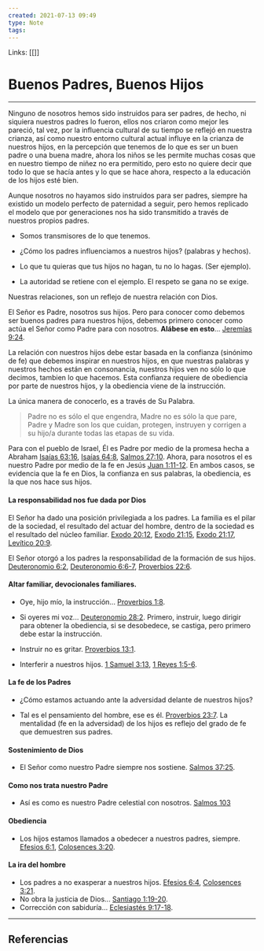 ```yaml
---
created: 2021-07-13 09:49
type: Note
tags:
---
```


Links: [[]]

# Buenos Padres, Buenos Hijos
---

Ninguno de nosotros hemos sido instruidos para ser padres, de hecho, ni siquiera nuestros padres lo fueron, ellos nos criaron como mejor les pareció, tal vez, por la influencia cultural de su tiempo se reflejó en nuestra crianza, así como nuestro entorno cultural actual influye en la crianza de nuestros hijos, en la percepción que tenemos de lo que es ser un buen padre o una buena madre, ahora los niños se les permite muchas cosas que en nuestro tiempo de niñez no era permitido, pero esto no quiere decir que todo lo que se hacía antes y lo que se hace ahora, respecto a la educación de los hijos esté bien.

Aunque nosotros no hayamos sido instruidos para ser padres, siempre ha existido un modelo perfecto de paternidad a seguir, pero hemos replicado el modelo que por generaciones nos ha sido transmitido a través de nuestros propios padres.

- Somos transmisores de lo que tenemos.

- ¿Cómo los padres influenciamos a nuestros hijos? (palabras y hechos).

- Lo que tu quieras que tus hijos no hagan, tu no lo hagas. (Ser ejemplo).

- La autoridad se retiene con el ejemplo. El respeto se gana no se exige.

Nuestras relaciones, son un reflejo de nuestra relación con Dios.

El Señor es Padre, nosotros sus hijos. Pero para conocer como debemos ser buenos padres para nuestros hijos, debemos primero conocer como actúa el Señor como Padre para con nosotros. **Alábese en esto**... [Jeremías 9:24](https://my.bible.com/es/bible/149/JER.9.24).

La relación con nuestros hijos debe estar basada en la confianza (sinónimo de fe) que debemos inspirar en nuestros hijos, en que nuestras palabras y nuestros hechos están en consonancia, nuestros hijos ven no sólo lo que decimos, tambien lo que hacemos. Esta confianza requiere de obediencia por parte de nuestros hijos, y la obediencia viene de la instrucción.

La única manera de conocerlo, es a través de Su Palabra.

> Padre no es sólo el que engendra, Madre no es sólo la que pare, Padre y Madre son los que cuidan, protegen, instruyen y corrigen a su hijo/a durante todas las etapas de su vida.

Para con el pueblo de Israel, Él es Padre por medio de la promesa hecha a Abraham [Isaías 63:16](https://my.bible.com/es/bible/149/ISA.63.16), [Isaías 64:8](https://my.bible.com/es/bible/149/ISA.64.8), [Salmos 27:10](https://my.bible.com/es/bible/149/PSA.27.10). Ahora, para nosotros el es nuestro Padre por medio de la fe en Jesús [Juan 1:11-12](https://my.bible.com/es/bible/149/JHN.1.11-12). En ambos casos, se evidencia que la fe en Dios, la confianza en sus palabras, la obediencia, es la que nos hace sus hijos.

#### La responsabilidad nos fue dada por Dios

El Señor ha dado una posición privilegiada a los padres. La familia es el pilar de la sociedad, el resultado del actuar del hombre, dentro de la sociedad es el resultado del núcleo familiar. [Exodo 20:12](https://my.bible.com/es/bible/149/EXO.20.12), [Exodo 21:15](https://my.bible.com/es/bible/149/EXO.21.15), [Exodo 21:17](https://my.bible.com/es/bible/149/EXO.21.17), [Levítico 20:9](https://my.bible.com/es/bible/149/LEV.20.9).

El Señor otorgó a los padres la responsabilidad de la formación de sus hijos. [Deuteronomio 6:2](https://my.bible.com/es/bible/149/DEU.6.2), [Deuteronomio 6:6-7](https://my.bible.com/es/bible/149/DEU.6.6-7), [Proverbios 22:6](https://my.bible.com/es/bible/149/PRO.22.6).

#### Altar familiar, devocionales familiares.
- Oye, hijo mío, la instrucción... [Proverbios 1:8](https://my.bible.com/es/bible/149/PRO.1.8).

- Si oyeres mi voz... [Deuteronomio 28:2](https://my.bible.com/es/bible/149/DEU.28.2).
Primero, instruir, luego dirigir para obtener la obediencia, si se desobedece, se castiga, pero primero debe estar la instrucción.

- Instruir no es gritar. [Proverbios 13:1](https://my.bible.com/es/bible/149/PRO.13.1). 

- Interferir a nuestros hijos. [1 Samuel 3:13](https://my.bible.com/es/bible/149/1SA.3.13), [1 Reyes 1:5-6](https://my.bible.com/es/bible/149/1KI.1.5-6).

#### La fe de los Padres
- ¿Cómo estamos actuando ante la adversidad delante de nuestros hijos?

- Tal es el pensamiento del hombre, ese es él. [Proverbios 23:7](https://my.bible.com/es/bible/149/PRO.23.7).
La mentalidad (fe en la adversidad) de los hijos es reflejo del grado de fe que demuestren sus padres.

#### Sostenimiento de Dios
- El Señor como nuestro Padre siempre nos sostiene. [Salmos 37:25](https://my.bible.com/es/bible/149/PSA.37.25).

#### Como nos trata nuestro Padre
- Así es como es nuestro Padre celestial con nosotros. [Salmos 103](https://my.bible.com/es/bible/149/PSA.103)

#### Obediencia
- Los hijos estamos llamados a obedecer a nuestros padres, siempre. [Efesios 6:1](https://my.bible.com/es/bible/149/EPH.6.1), [Colosences 3:20](https://my.bible.com/es/bible/149/COL.3.20).

#### La ira del hombre
- Los padres a no exasperar a nuestros hijos. [Efesios 6:4](https://my.bible.com/es/bible/149/EPH.6.4), [Colosences 3:21](https://my.bible.com/es/bible/149/COL.3.21).
- No obra la justicia de Dios... [Santiago 1:19-20](https://my.bible.com/es/bible/149/JAS.1.19-20).
- Corrección con sabiduría... [Eclesiastés 9:17-18](https://my.bible.com/es/bible/149/ECC.9.17-18).

---

## Referencias